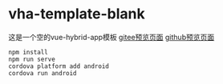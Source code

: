 # vha-template-blank
这是一个空的vue-hybrid-app模板 [gitee预览页面](https://mixingyu.gitee.io/vha-template-blank/) [github预览页面](https://mixingyu.github.io/vha-template-blank/)

```
npm install
npm run serve
cordova platform add android
cordova run android
```
